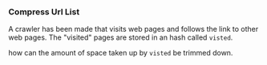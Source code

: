 ### Compress Url List

A crawler has been made that visits web pages and follows the link to other web pages. The "visited" pages are stored in an hash called `visted`.

how can the amount of space taken up by `visted` be trimmed down.
